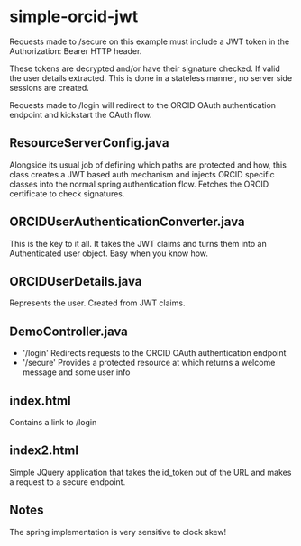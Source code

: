 simple-orcid-jwt
================

Requests made to /secure on this example must include a JWT token in the Authorization: Bearer HTTP header.

These tokens are decrypted and/or have their signature checked.  If valid the user details extracted.  This is done in a stateless manner, no server side sessions are created.

Requests made to /login will redirect to the ORCID OAuth authentication endpoint and kickstart the OAuth flow.

ResourceServerConfig.java
-------------------------
Alongside its usual job of defining which paths are protected and how, this class creates a JWT based auth mechanism and injects ORCID specific classes into the normal spring authentication flow.  Fetches the ORCID certificate to check signatures.

ORCIDUserAuthenticationConverter.java
-------------------------------------
This is the key to it all.  It takes the JWT claims and turns them into an Authenticated user object.  Easy when you know how.

ORCIDUserDetails.java
---------------------
Represents the user.  Created from JWT claims.

DemoController.java
-------------------
- '/login' Redirects requests to the ORCID OAuth authentication endpoint
- '/secure' Provides a protected resource at which returns a welcome message and some user info

index.html
----------
Contains a link to /login

index2.html
-----------
Simple JQuery application that takes the id_token out of the URL and makes a request to a secure endpoint.

Notes
-----
The spring implementation is very sensitive to clock skew!